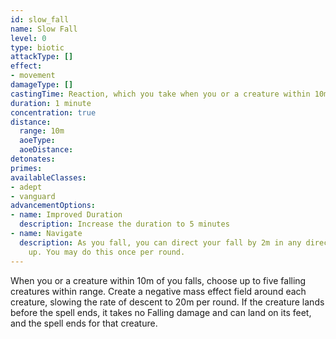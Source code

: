 ```yaml
---
id: slow_fall
name: Slow Fall
level: 0
type: biotic
attackType: []
effect:
- movement
damageType: []
castingTime: Reaction, which you take when you or a creature within 10m of you falls
duration: 1 minute
concentration: true
distance:
  range: 10m
  aoeType: 
  aoeDistance: 
detonates: 
primes: 
availableClasses:
- adept
- vanguard
advancementOptions:
- name: Improved Duration
  description: Increase the duration to 5 minutes
- name: Navigate
  description: As you fall, you can direct your fall by 2m in any direction except
    up. You may do this once per round.
---
```

When you or a creature within 10m of you falls, choose up to five falling creatures within range. Create a negative mass
effect field around each creature, slowing the rate of descent to 20m per round. If the creature lands before the spell
ends, it takes no Falling damage and can land on its feet, and the spell ends for that creature.
